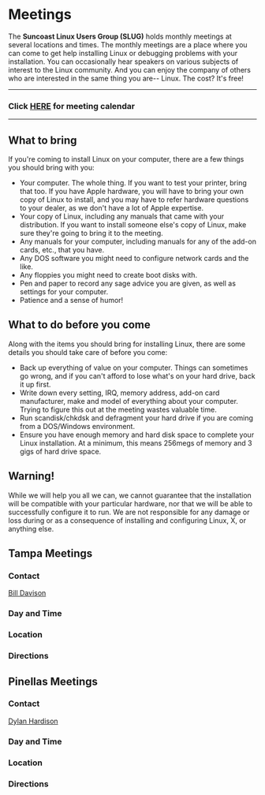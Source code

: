<a name="top"></a>
# Meetings


The **Suncoast Linux Users Group (SLUG)** holds monthly meetings at
several locations and times. The monthly meetings are a place where you
can come to get help installing Linux or debugging problems with your
installation. You can occasionally hear speakers on various subjects of
interest to the Linux community. And you can enjoy the company of others
who are interested in the same thing you are-- Linux. The cost? It's
free!

---

### Click [HERE][calendar] for meeting calendar

---


<a name="to-bring"></a>
## What to bring

If you're coming to install Linux on your computer, there are a few
things you should bring with you:

- Your computer. The whole thing. If you want to test your printer,
  bring that too. If you have Apple hardware, you will have to bring
  your own copy of Linux to install, and you may have to refer
  hardware questions to your dealer, as we don't have a lot of Apple
  expertise.
- Your copy of Linux, including any manuals that came with your
  distribution. If you want to install someone else's copy of Linux,
  make sure they're going to bring it to the meeting.
- Any manuals for your computer, including manuals for any of the
  add-on cards, etc., that you have.
- Any DOS software you might need to configure network cards and the
  like.
- Any floppies you might need to create boot disks with.
- Pen and paper to record any sage advice you are given, as well as
  settings for your computer.
- Patience and a sense of humor!


<a name="to-do"></a>
## What to do before you come

Along with the items you should bring for installing Linux, there are
some details you should take care of before you come:

- Back up everything of value on your computer. Things can sometimes
  go wrong, and if you can't afford to lose what's on your hard drive,
  back it up first.
- Write down every setting, IRQ, memory address, add-on card
  manufacturer, make and model of everything about your computer.
  Trying to figure this out at the meeting wastes valuable time.
- Run scandisk/chkdsk and defragment your hard drive if you are coming
  from a DOS/Windows environment.
- Ensure you have enough memory and hard disk space to complete your
  Linux installation. At a minimum, this means 256megs of memory and 3
  gigs of hard drive space.


<a name="warning"></a>
## Warning!

While we will help you all we can, we cannot guarantee that the
installation will be compatible with your particular hardware, nor that
we will be able to successfully configure it to run. We are not
responsible for any damage or loss during or as a consequence of
installing and configuring Linux, X, or anything else.


<a name="tampa"></a>
## Tampa Meetings

### Contact

[Bill Davison][mail-bill-davison]

### Day and Time


### Location


### Directions


<a name="pinellas"></a>
## Pinellas Meetings

### Contact

[Dylan Hardison][mail-dylan-hardison]

### Day and Time


### Location


### Directions


[calendar]: http://www.meetup.com/Suncoast-LUG/events/calendar/
[mail-bill-davison]: mailto:skkonn@gmail.com
[mail-dylan-hardison]: mailto:dylan@hardison.net
